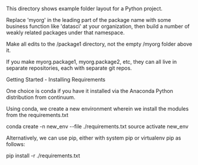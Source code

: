 This directory shows example folder layout for a Python project.

Replace 'myorg' in the leading part of the package name with 
some business function like 'datasci' at your organization, then 
build a number of weakly related packages under that namespace.

Make all edits to the /package1 directory, not the empty /myorg folder above it.

If you make myorg.package1, myorg.package2, etc, they can all live in separate
repositories, each with separate git repos.

Getting Started - Installing Requirements

One choice is conda if you have it installed via the Anaconda Python distribution
from continuum.

Using conda, we create a new environment wherein we install the modules from the requirements.txt

conda create -n new_env --file ./requirements.txt
source activate new_env

Alternatively, we can use pip, either with system pip or virtualenv pip as follows:

pip install -r ./requirements.txt
